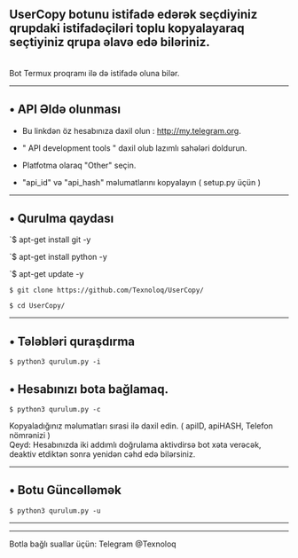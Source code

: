 <h2>UserCopy botunu istifadə edərək seçdiyiniz qrupdaki istifadəçiləri toplu kopyalayaraq seçtiyiniz qrupa əlavə edə biləriniz. </h2> <br> Bot Termux proqramı ilə də istifadə oluna bilər.<br>
<hr/>

## • API Əldə olunması
* Bu linkdən öz hesabınıza daxil olun : http://my.telegram.org.

* " API development tools " daxil olub lazımlı sahələri doldurun. 

* Platfotma olaraq "Other" seçin. 

*  "api_id" və "api_hash" məlumatlarını kopyalayın ( setup.py üçün )
<hr/>

## • Qurulma qaydası

`$ apt-get install git -y

`$ apt-get install python -y

`$ apt-get update -y

`$ git clone https://github.com/Texnoloq/UserCopy/ `

`$ cd UserCopy/`

<hr/>

## • Tələbləri quraşdırma

`$ python3 qurulum.py -i`

## • Hesabınızı bota bağlamaq. 
`$ python3 qurulum.py -c `

Kopyaladığınız məlumatları sırasi ilə daxil edin. ( apiID, apiHASH, Telefon nömrənizi ) <br>Qeyd: Hesabınızda iki addımlı doğrulama aktivdirsə bot xəta verəcək, deaktiv etdiktən sonra yenidən cəhd edə bilərsiniz. 
<hr/>

## • Botu Güncəlləmək

`$ python3 qurulum.py -u`

<hr/>
<hr/>

Botla bağlı suallar üçün: Telegram @Texnoloq

